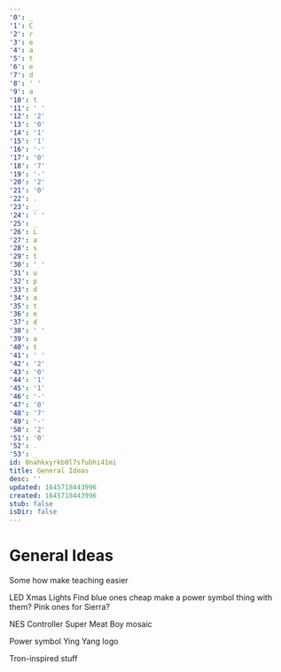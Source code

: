 ```yaml
---
'0': _
'1': C
'2': r
'3': e
'4': a
'5': t
'6': e
'7': d
'8': ' '
'9': a
'10': t
'11': ' '
'12': '2'
'13': '0'
'14': '1'
'15': '1'
'16': '-'
'17': '0'
'18': '7'
'19': '-'
'20': '2'
'21': '0'
'22': .
'23': _
'24': ' '
'25': _
'26': L
'27': a
'28': s
'29': t
'30': ' '
'31': u
'32': p
'33': d
'34': a
'35': t
'36': e
'37': d
'38': ' '
'39': a
'40': t
'41': ' '
'42': '2'
'43': '0'
'44': '1'
'45': '1'
'46': '-'
'47': '0'
'48': '7'
'49': '-'
'50': '2'
'51': '0'
'52': .
'53': _
id: 0nahkxyrkb0l7sfubhi41mi
title: General Ideas
desc: ''
updated: 1645718443996
created: 1645718443996
stub: false
isDir: false
---
```


# General Ideas


Some how make teaching easier

LED Xmas Lights
Find blue ones cheap make a power symbol thing with them?
Pink ones for Sierra?

NES Controller Super Meat Boy mosaic

Power symbol Ying Yang logo

Tron-inspired stuff

